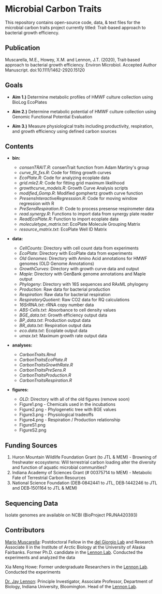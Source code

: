 Microbial Carbon Traits
=====================

This repository contains open-source code, data, & text files for the microbial carbon traits project currently titled: Trait-based approach to bacterial growth efficiency. 

## Publication
Muscarella, M.E., Howey, X.M. and Lennon, J.T. (2020), Trait‐based approach to bacterial growth efficiency. Environ Microbiol. Accepted Author Manuscript. doi:10.1111/1462-2920.15120

## Goals

* **Aim 1.)** Determine metabolic profiles of HMWF culture collection using BioLog EcoPlates 

* **Aim 2.)** Determine metabolic potential of HMWF culture collection using Genomic Functional Potential Evaluation

* **Aim 3.)** Measure physiological traits including productivity, respiration, and growth efficiency using defined carbon sources

## Contents

* **bin:** 
  * *consenTRAIT.R*: consenTrait function from Adam Martiny's group
  * *curve_fit_fxs.R*: Code for fitting growth curves
  * *EcoPlate.R*: Code for analyzing ecoplate data
  * *grid.mle2.R*: Code for fitting grid maximum likelihood
  * *growthcurve_models.R*: Growth Curve Analysis scripts
  * *modified_Gomp.R*: Modified gomphertz growth curve function
  * *PresensInteractiveRegresssion.R*: Code for moving window regression with R
  * *PreSensRespiration.R*: Code to process presense respirometer data
  * *read.synergy.R*: Functions to import data from synergy plate reader
  * *ReadEcoPlate.R*: Function to import ecoplate data
  * *moleculetype_matrix.txt*: EcoPlate Molecule Grouping Matrix
  * *resource_matrix.txt*: EcoPlate Well ID Matrix

* **data:**
  * *CellCounts*: Directory with cell count data from experiments
  * *EcoPlate*: Directory with EcoPlate data from experiments
  * *Old Genomes*: Directory with Amino Acid annotations for HMWF genomes (OLD Genome Annotations)
  * *GrowthCurves*: Directory with growth curve data and output
  * *Maple*: Directory with GenBank genome annotations and Maple output
  * *Phylogeny*: Directory with 16S sequences and RAxML phylogeny
  * *Production*: Raw data for bacterial production
  * *Respiration*: Raw data for bacterial respiration
  * *RespiratoryQuotient*: Raw CO2 data for RQ calculations
  * *16SrRNA.txt*: rRNA copy number data
  * *ABS-Cells.txt*: Absorbance to cell density values
  * *BGE_data.txt*: Growth efficiency output data
  * *BP_data.txt*: Production output data
  * *BR_data.txt*: Respiration output data
  * *eco.data.txt*: Ecoplate output data
  * *umax.txt*: Maximum growth rate output data

* **analyses:**
  * *CarbonTraits.Rmd*
  * *CarbonTraitsEcoPlate.R*
  * *CarbonTraitsGrowthRate.R*
  * *CarbonTraitsPreSens.R*
  * *CarbonTraitsProduction.R*
  * *CarbonTraitsRespiration.R*

* **figures:**
  * *OLD*: Directory with all of the old figures (remove soon)
  * Figure1.png - Chemicals used in the incubations
  * Figure2.png - Phylogenetic tree with BGE values
  * Figure3.png - Physiological tradeoffs
  * Figure4.png - Respiration / Production relationship
  * FigureS1.png
  * FigureS2.png


## Funding Sources  
  1. Huron Mountain Wildlife Foundation Grant (to JTL & MEM) - Browning of freshwater ecosystems: Will terrestrial carbon loading alter the diversity and function of aquatic microbial communities?  
  2. Indiana Academy of Sciences Grant (# 00375714 to MEM) - Metabolic Fate of Terrestrial Carbon Resources
  3. National Science Foundation (DEB‐0842441 to JTL, DEB‐1442246 to JTL and DEB‐1501164 to JTL & MEM)

## Sequencing Data
Isolate genomes are available on NCBI (BioProject PRJNA420393)

## Contributors

[Mario Muscarella](http://mmuscarella.github.io/): Postdoctoral Fellow in the [del Giorgio Lab]() and Research Associate II in the Institute of Arctic Biology at the University of Alaska Fairbanks. Former Ph.D. candidate in the [Lennon Lab](http://www.indiana.edu/~microbes/people.php). Conducted the experiments and analyzed the data

Xia Meng Howe: Former undergraduate Researchers in the [Lennon Lab](http://www.indiana.edu/~microbes/people.php). Conducted the experiments

[Dr. Jay Lennon](http://www.indiana.edu/~microbes/people.php): Principle Investigator, Associate Professor, Department of Biology, Indiana University, Bloomington. Head of the [Lennon Lab](http://www.indiana.edu/~microbes/people.php). 

